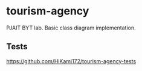 ﻿# tourism-agency

PJAIT BYT lab. Basic class diagram implementation.

## Tests
https://github.com/HiKami172/tourism-agency-tests